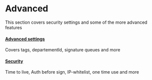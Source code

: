 # Advanced

This section covers security settings and some of the more advanced features

#### [Advanced settings](/signature/advanced-settings.md)

Covers tags, departementId, signature queues and more

#### [Security](/signature/security.md)

Time to live, Auth before sign, IP-whitelist, one time use and more

